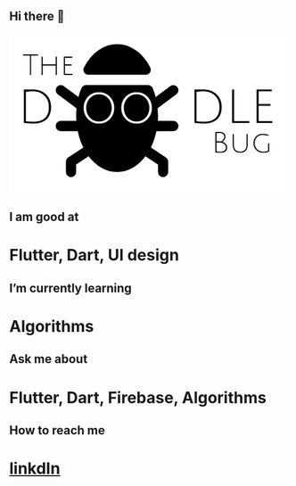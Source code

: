 ## Hi there 👋
![](https://github.com/ajith-m-doodlebug/breaking_technology/blob/master/images/doodlebug.png)
## I am good at
# Flutter, Dart, UI design 
## I’m currently learning 
# Algorithms 
## Ask me about 
# Flutter, Dart, Firebase, Algorithms  
## How to reach me
# [linkdIn](www.linkedin.com/in/ajith-m-doodlebug/)


